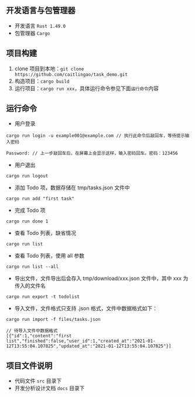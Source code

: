 ## 开发语言与包管理器
- 开发语言 `Rust 1.49.0`
- 包管理器 `Cargo`
## 项目构建
1. clone 项目到本地：`git clone https://github.com/caitlingao/task_demo.git`
2. 构造项目：`cargo build`
3. 运行项目：`cargo run xxx`，具体运行命令参见下面`运行命令`内容
## 运行命令
- 用户登录
```
cargo run login -u example001@example.com // 执行此命令后敲回车，等待提示输入密码
                                          
Password: // 上一步敲回车后，在屏幕上会显示这样，输入密码回车。密码：123456
```
- 用户退出
```
cargo run logout
```
- 添加 Todo 项，数据存储在 tmp/tasks.json 文件中 
```
cargo run add "first task"
```
- 完成 Todo 项 
```
cargo run done 1
```
- 查看 Todo 列表，缺省情况 
```
cargo run list
```
- 查看 Todo 列表，使用 all 参数 
```
cargo run list --all
```
- 导出文件，文件导出后会存入 tmp/download/xxx.json 文件中，其中 xxx 为传入的文件名
```
cargo run export -t todolist
```
- 导入文件，文件格式只支持 .json 格式，文件中数据格式如下：
```
cargo run import -f files/tasks.json

// 待导入文件中数据格式
[{"id":1,"content":"first list","finished":false,"user_id":1,"created_at":"2021-01-12T13:55:04.107825","updated_at":"2021-01-12T13:55:04.107825"}]
```
## 项目文件说明
- 代码文件 `src` 目录下
- 开发分析设计文档 `docs` 目录下
